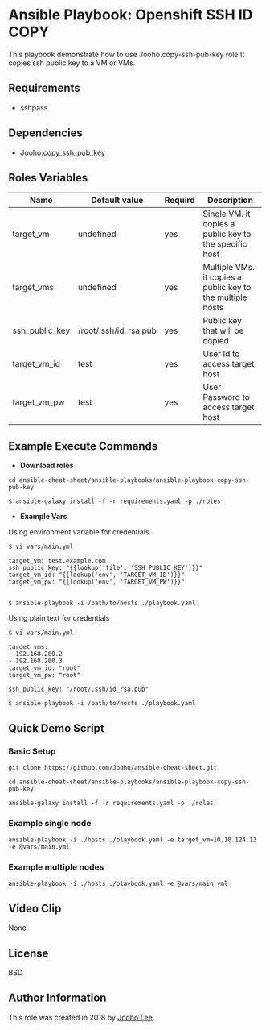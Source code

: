 Ansible Playbook: Openshift SSH ID COPY
=========

This playbook demonstrate how to use Jooho.copy-ssh-pub-key role
It copies ssh public key to a VM or VMs.

Requirements
------------

- sshpass

Dependencies
------------

- [Jooho.copy_ssh_pub_key](https://galaxy.ansible.com/Jooho/copy_ssh_pub_key)

Roles Variables
--------------

| Name           | Default value         | Requird | Description                                                  |
| -------------- | --------------------- | ------- | ------------------------------------------------------------ |
| target_vm      | undefined             | yes     | Single VM. it copies a public key to the specific host       |
| target_vms     | undefined             | yes     | Multiple VMs. it copies a public key to the multiple hosts   |                                 
| ssh_public_key | /root/.ssh/id_rsa.pub | yes     | Public key that will be copied                               |
| target_vm_id   | test                  | yes     | User Id to access target host                                |
| target_vm_pw   | test                  | yes     | User Password to access target host                          |

Example Execute Commands
-----------------------

- **Download roles**
~~~
cd ansible-cheat-sheet/ansible-playbooks/ansible-playbook-copy-ssh-pub-key

$ ansible-galaxy install -f -r requirements.yaml -p ./roles
~~~

- **Example Vars**

Using environment variable for credentials
~~~
$ vi vars/main.yml

target_vm: test.example.com
ssh_public_key: "{{lookup('file', 'SSH_PUBLIC_KEY')}}"
target_vm_id: "{{lookup('env', 'TARGET_VM_ID')}}"
target_vm_pw: "{{lookup('env', 'TARGET_VM_PW')}}"


$ ansible-playbook -i /path/to/hosts ./playbook.yaml                           
~~~

Using plain text for credentials
~~~
$ vi vars/main.yml

target_vms:
- 192.168.200.2
- 192.168.200.3
target_vm_id: "root"
target_vm_pw: "root"

ssh_public_key: "/root/.ssh/id_rsa.pub"

$ ansible-playbook -i /path/to/hosts ./playbook.yaml                           
~~~


Quick Demo Script
----------------
### Basic Setup
```
git clone https://github.com/Jooho/ansible-cheat-sheet.git

cd ansible-cheat-sheet/ansible-playbooks/ansible-playbook-copy-ssh-pub-key

ansible-galaxy install -f -r requirements.yaml -p ./roles

```

### Example single node
```
ansible-playbook -i ./hosts ./playbook.yaml -e target_vm=10.10.124.13 -e @vars/main.yml

```

### Example multiple nodes

```
ansible-playbook -i ./hosts ./playbook.yaml -e @vars/main.yml

```

Video Clip
----------
None


License
-------

BSD

Author Information
------------------

This role was created in 2018 by [Jooho Lee](http://github.com/jooho).

